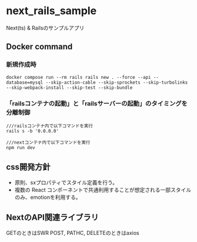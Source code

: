 # next_rails_sample
Next(ts) & Railsのサンプルアプリ

## Docker command
### 新規作成時
```
docker compose run --rm rails rails new . --force --api --database=mysql --skip-action-cable --skip-sprockets --skip-turbolinks --skip-webpack-install --skip-test --skip-bundle
```
### 「railsコンテナの起動」と「railsサーバーの起動」のタイミングを分離制御
```
///railsコンテナ内で以下コマンドを実行
rails s -b '0.0.0.0'
```

```
///nextコンテナ内で以下コマンドを実行
npm run dev
```

## css開発方針
- 原則、sxプロパティでスタイル定義を行う。
- 複数の React コンポーネントで共通利用することが想定される一部スタイルのみ、emotionを利用する。

## NextのAPI関連ライブラリ
GETのときはSWR
POST, PATHC, DELETEのときはaxios
